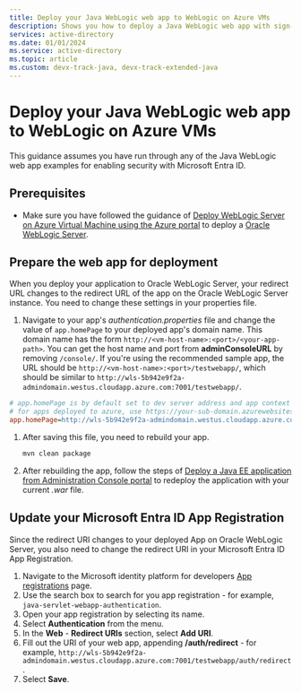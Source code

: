 ```yaml
---
title: Deploy your Java WebLogic web app to WebLogic on Azure VMs
description: Shows you how to deploy a Java WebLogic web app with sign-in by Microsoft Entra account to WebLogic on Azure VMs.
services: active-directory
ms.date: 01/01/2024
ms.service: active-directory
ms.topic: article
ms.custom: devx-track-java, devx-track-extended-java
---
```


# Deploy your Java WebLogic web app to WebLogic on Azure VMs

This guidance assumes you have run through any of the Java WebLogic web app examples for enabling security with Microsoft Entra ID.

## Prerequisites

- Make sure you have followed the guidance of [Deploy WebLogic Server on Azure Virtual Machine using the Azure portal](/azure/virtual-machines/workloads/oracle/weblogic-server-azure-virtual-machine) to deploy a [Oracle WebLogic Server](https://www.oracle.com/java/weblogic/).

## Prepare the web app for deployment

When you deploy your application to Oracle WebLogic Server, your redirect URL changes to the redirect URL of the app on the Oracle WebLogic Server instance. You need to change these settings in your properties file.

1. Navigate to your app's *authentication.properties* file and change the value of `app.homePage` to your deployed app's domain name. This domain name has the form `http://<vm-host-name>:<port>/<your-app-path>`. You can get the host name and port from **adminConsoleURL** by removing `/console/`. If you're using the recommended sample app, the URL should be `http://<vm-host-name>:<port>/testwebapp/`, which should be similar to `http://wls-5b942e9f2a-admindomain.westus.cloudapp.azure.com:7001/testwebapp/`.

```ini
# app.homePage is by default set to dev server address and app context path on the server
# for apps deployed to azure, use https://your-sub-domain.azurewebsites.net
app.homePage=http://wls-5b942e9f2a-admindomain.westus.cloudapp.azure.com:7001/testwebapp/
```

1. After saving this file, you need to rebuild your app.

   ```bash
   mvn clean package
   ```

1. After rebuilding the app, follow the steps of [Deploy a Java EE application from Administration Console portal](/azure/virtual-machines/workloads/oracle/weblogic-server-azure-virtual-machine#deploy-a-java-ee-application-from-administration-console-portal) to redeploy the application with your current *.war* file.

## Update your Microsoft Entra ID App Registration

Since the redirect URI changes to your deployed App on Oracle WebLogic Server, you also need to change the redirect URI in your Microsoft Entra ID App Registration.

1. Navigate to the Microsoft identity platform for developers [App registrations](https://go.microsoft.com/fwlink/?linkid=2083908) page.
1. Use the search box to search for you app registration - for example, `java-servlet-webapp-authentication`.
1. Open your app registration by selecting its name.
1. Select **Authentication** from the menu.
1. In the **Web** - **Redirect URIs** section, select **Add URI**.
1. Fill out the URI of your web app, appending **/auth/redirect** - for example, `http://wls-5b942e9f2a-admindomain.westus.cloudapp.azure.com:7001/testwebapp/auth/redirect`.
1. Select **Save**.
